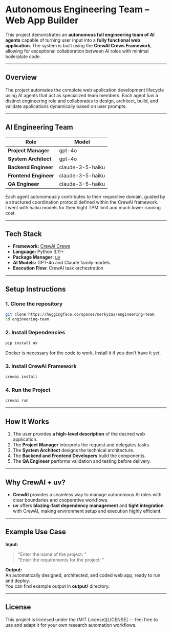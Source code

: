 # Autonomous Engineering Team – Web App Builder

This project demonstrates an **autonomous full engineering team of AI agents** capable of turning user input into a **fully functional web application**. The system is built using the **CrewAI Crews Framework**, allowing for exceptional collaboration between AI roles with minimal boilerplate code.

---

## Overview

The project automates the complete web application development lifecycle using AI agents that act as specialized team members. Each agent has a distinct engineering role and collaborates to design, architect, build, and validate applications dynamically based on user prompts.

---

## AI Engineering Team

| Role | Model |
|------|--------|
| **Project Manager** | gpt-4o |
| **System Architect** | gpt-4o |
| **Backend Engineer** | claude-3-5-haiku |
| **Frontend Engineer** | claude-3-5-haiku |
| **QA Engineer** | claude-3-5-haiku |

Each agent autonomously contributes to their respective domain, guided by a structured coordination protocol defined within the CrewAI framework.  
I went with haiku models for their hight TPM limit and much lower running cost.  

---

## Tech Stack

- **Framework:** [CrewAI Crews](https://github.com/joaomdmoura/crewAI)
- **Language:** Python 3.11+
- **Package Manager:** [uv](https://github.com/astral-sh/uv)
- **AI Models:** GPT-4o and Claude family models
- **Execution Flow:** CrewAI task orchestration

---

## Setup Instructions

### 1. Clone the repository
```bash
git clone https://huggingface.co/spaces/nerkyzas/engineering-team
cd engineering-team
```

### 2. Install Dependencies

```bash
pip install uv
```
Docker is necessary for the code to work. Install it if you don't have it yet.

### 3. Install CrewAI Framework

```bash
crewai install
```

### 4. Run the Project

```bash
crewai run
```

---

## How It Works

1. The user provides **a high-level description** of the desired web application.
2. The **Project Manager** interprets the request and delegates tasks.
3. The **System Architect** designs the technical architecture.
4. The **Backend and Frontend Developers** build the components.
5. The **QA Engineer** performs validation and testing before delivery.

---

## Why CrewAI + uv?

- **CrewAI** provides a seamless way to manage autonomous AI roles with clear boundaries and cooperative workflows.
- **uv** offers **blazing-fast dependency management** and **tight integration** with CrewAI, making environment setup and execution highly efficient.

---

## Example Use Case

**Input:**  
> "Enter the name of the project: "  
> "Enter the requirements for the project: "

**Output:**  
An automatically designed, architected, and coded web app, ready to run and deploy.  
You can find example output in **output/** directory.  

---

## License
This project is licensed under the (MIT License)[LICENSE] — feel free to use and adapt it for your own research automation workflows.
